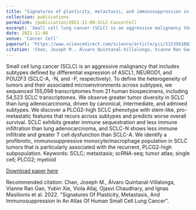 ```yaml
---
title: "Signatures of plasticity, metastasis, and immunosuppression in an atlas of human small cell lung cancer"
collection: publications
permalink: /publication/2021-11-08-SCLC-CancerCell
excerpt: 'Small cell lung cancer (SCLC) is an aggressive malignancy that includes subtypes defined by differential expression of ASCL1, NEUROD1, and POU2F3 (SCLC-A, -N, and -P, respectively). To define the heterogeneity of tumors and their associated microenvironments across subtypes, we sequenced 155,098 transcriptomes from 21 human biospecimens, including 54,523 SCLC transcriptomes. We observe greater tumor diversity in SCLC than lung adenocarcinoma, driven by canonical, intermediate, and admixed subtypes. We discover a PLCG2-high SCLC phenotype with stem-like, pro-metastatic features that recurs across subtypes and predicts worse overall survival. SCLC exhibits greater immune sequestration and less immune infiltration than lung adenocarcinoma, and SCLC-N shows less immune infiltrate and greater T cell dysfunction than SCLC-A. We identify a profibrotic, immunosuppressive monocyte/macrophage population in SCLC tumors that is particularly associated with the recurrent, PLCG2-high subpopulation.'
date: 2021-11-08
venue: 'Cancer Cell'
paperurl: 'https://www.sciencedirect.com/science/article/pii/S1535610821004979'
citation: 'Chan, Joseph M., Álvaro Quintanal-Villalonga, Vianne Ran Gao, Yubin Xie, Viola Allaj, Ojasvi Chaudhary, and Ignas Masilionis et al. 2022. "Signatures Of Plasticity, Metastasis, And Immunosuppression In An Atlas Of Human Small Cell Lung Cancer.'
---
```

Small cell lung cancer (SCLC) is an aggressive malignancy that includes subtypes defined by differential expression of ASCL1, NEUROD1, and POU2F3 (SCLC-A, -N, and -P, respectively). To define the heterogeneity of tumors and their associated microenvironments across subtypes, we sequenced 155,098 transcriptomes from 21 human biospecimens, including 54,523 SCLC transcriptomes. We observe greater tumor diversity in SCLC than lung adenocarcinoma, driven by canonical, intermediate, and admixed subtypes. We discover a PLCG2-high SCLC phenotype with stem-like, pro-metastatic features that recurs across subtypes and predicts worse overall survival. SCLC exhibits greater immune sequestration and less immune infiltration than lung adenocarcinoma, and SCLC-N shows less immune infiltrate and greater T cell dysfunction than SCLC-A. We identify a profibrotic, immunosuppressive monocyte/macrophage population in SCLC tumors that is particularly associated with the recurrent, PLCG2-high subpopulation.
Keywords: SCLC; metastasis; scRNA-seq; tumor atlas; single cell; PLCG2; myeloid

[Download paper here](https://www.sciencedirect.com/science/article/pii/S1535610821004979)

Recommended citation: Chan, Joseph M., Álvaro Quintanal-Villalonga, Vianne Ran Gao, Yubin Xie, Viola Allaj, Ojasvi Chaudhary, and Ignas Masilionis et al. 2022. "Signatures Of Plasticity, Metastasis, And Immunosuppression In An Atlas Of Human Small Cell Lung Cancer".
